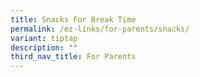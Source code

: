 ```yaml
---
title: Snacks For Break Time
permalink: /ez-links/for-parents/snacks/
variant: tiptap
description: ""
third_nav_title: For Parents
---
```

<p></p>
